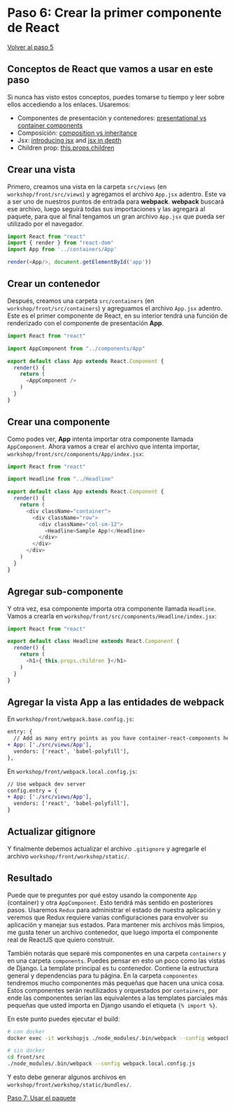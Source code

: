 # Paso 6: Crear la primer componente de React

[Volver al paso 5](/es/step5_add_django_webpack_loader)

## Conceptos de React que vamos a usar en este paso
Si nunca has visto estos conceptos, puedes tomarse tu tiempo y leer sobre ellos accediendo a los enlaces.
Usaremos:
- Componentes de presentación y contenedores: [presentational vs container components](https://medium.com/@dan_abramov/smart-and-dumb-components-7ca2f9a7c7d0)
- Composición: [composition vs inheritance](https://reactjs.org/docs/composition-vs-inheritance.html)
- Jsx: [introducing jsx](https://reactjs.org/docs/introducing-jsx.html) and [jsx in depth](https://reactjs.org/docs/jsx-in-depth.html)
- Children prop: [this.props.children](https://learn.co/lessons/react-this-props-children)

## Crear una vista
Primero, creamos una vista en la carpeta `src/views` (en `workshop/front/src/views`) y
agregamos el archivo `App.jsx` adentro. Este va a ser uno de nuestros puntos de entrada para **webpack**.
**webpack** buscará ese archivo, luego seguirá todas sus importaciones y las agregará
al paquete, para que al final tengamos un gran archivo `App.jsx` que pueda ser utilizado por el navegador.

```javascript
import React from "react"
import { render } from "react-dom"
import App from '../containers/App'

render(<App/>, document.getElementById('app'))
```

## Crear un contenedor
Después, creamos una carpeta `src/containers` (en `workshop/front/src/containers`) y
agreguamos el archivo `App.jsx` adentro. Este es el primer componente de React,
en su interior tendrá una función de renderizado con el componente de presentación **App**.

```javascript
import React from "react"

import AppComponent from "../components/App"

export default class App extends React.Component {
  render() {
    return (
      <AppComponent />
    )
  }
}
```

## Crear una componente
Como podes ver, **App** intenta importar otra componente llamada `AppComponent`.
Ahora vamos a crear el archivo que intenta importar, `workshop/front/src/components/App/index.jsx`:

```javascript
import React from "react"

import Headline from "../Headline"

export default class App extends React.Component {
  render() {
    return (
      <div className="container">
        <div className="row">
          <div className="col-sm-12">
            <Headline>Sample App!</Headline>
          </div>
        </div>
      </div>
    )
  }
}
```

## Agregar sub-componente
Y otra vez, esa componente importa otra componente llamada `Headline`.
Vamos a crearla en `workshop/front/src/components/Headline/index.jsx`:

```javascript
import React from "react"

export default class Headline extends React.Component {
  render() {
    return (
      <h1>{ this.props.children }</h1>
    )
  }
}
```

## Agregar la vista App a las entidades de webpack

En `workshop/front/webpack.base.config.js`:
```diff
entry: {
  // Add as many entry points as you have container-react-components here
+ App: ['./src/views/App'],
  vendors: ['react', 'babel-polyfill'],
},
```

En `workshop/front/webpack.local.config.js`:
```diff
// Use webpack dev server
config.entry = {
+ App: ['./src/views/App'],
  vendors: ['react', 'babel-polyfill'],
}
```

## Actualizar gitignore
Y finalmente debemos actualizar el archivo `.gitignore` y agregarle el archivo `workshop/front/workshop/static/`.

## Resultado
Puede que te preguntes por qué estoy usando la componente `App` (container) y otra
`AppComponent`. Esto tendrá más sentido en posteriores pasos. Usaremos `Redux` para administrar el estado de nuestra aplicación y veremos que Redux
requiere varias configuraciones para envolver su aplicación y manejar sus estados.
Para mantener mis archivos más limpios, me gusta tener un archivo contenedor, que luego
importa el componente real de ReactJS que quiero construir.

También notarás que separé mis componentes en una carpeta `containers`
y en una carpeta `components`. Puedes pensar en esto un poco como las vistas de Django.
La template principal es tu contenedor. Contiene la estructura general y dependencias para tu página. En la carpeta `componentes` tendremos mucho
componentes más pequeñas que hacen una unica cosa. Estos componentes serán
reutilizados y orquestados por `containers`, por ende las componentes serían las
equivalentes a las templates parciales más pequeñas que usted importa en Django usando el
etiqueta `{% import %}`.

En este punto puedes ejecutar el build:
```bash
# con docker
docker exec -it workshopjs ./node_modules/.bin/webpack --config webpack.local.config.js

# sin docker
cd front/src
./node_modules/.bin/webpack --config webpack.local.config.js
```

Y esto debe generar algunos archivos en `workshop/front/workshop/static/bundles/`.

[Paso 7: Usar el paquete](/es/step7_use_the_bundle)
